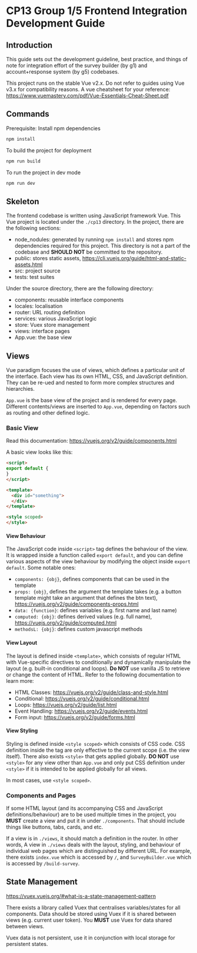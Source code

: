 # CP13 Group 1/5 Frontend Integration Development Guide

## Introduction

This guide sets out the development guideline, best practice, and things of note for integration effort of the survey
builder (by g1) and account+response system (by g5) codebases.

This project runs on the stable Vue v2.x. Do not refer to guides using Vue v3.x for compatibility reasons. A vue cheatsheet for your reference: https://www.vuemastery.com/pdf/Vue-Essentials-Cheat-Sheet.pdf

## Commands

Prerequisite: Install npm dependencies
```sh
npm install
```
To build the project for deployment
```sh
npm run build
```
To run the project in dev mode
```sh
npm run dev
```

## Skeleton
The frontend codebase is written using JavaScript framework Vue. This Vue project is located under the `./cp13` directory. In the project, there are the following sections:
- node_nodules: generated by running `npm install` and stores npm dependencies required for this project. This directory is not a part of the codebase and **SHOULD NOT** be committed to the repository.
- public: stores static assets, https://cli.vuejs.org/guide/html-and-static-assets.html
- src: project source
- tests: test suites

Under the source directory, there are the following directory:
- components: reusable interface components
- locales: localisation
- router: URL routing definition
- services: various JavaScript logic
- store: Vuex store management
- views: interface pages
- App.vue: the base view

## Views
Vue paradigm focuses the use of views, which defines a particular unit of the interface. Each view has its own HTML, CSS, and JavaScript definition. They can be re-ued and nested to form more complex structures and hierarchies.

`App.vue` is the base view of the project and is rendered for every page. Different contents/views are inserted to `App.vue`, depending on factors such as routing and other defined logic.

### Basic View
Read this documentation: https://vuejs.org/v2/guide/components.html

A basic view looks like this:
```html
<script>
export default {
}
</script>

<template>
  <div id="something">
  </div>
</template>

<style scoped>
</style>
```
#### View Behaviour
The JavaScript code inside `<script>` tag defines the behaviour of the view. It is wrapped inside a function called `export default`, and you can define various aspects of the view behaviour by modifying the object inside `export default`. Some notable ones:
- `components: {obj}`, defines components that can be used in the template
- `props: {obj}`, defines the argument the template takes (e.g. a button template might take an argument that defines the btn text), https://vuejs.org/v2/guide/components-props.html
- `data: {function}`: defines variables (e.g. first name and last name)
- `computed: {obj}`: defines derived values (e.g. full name), https://vuejs.org/v2/guide/computed.html
- `methodsL: {obj}`: defines custom javascript methods

#### View Layout
The layout is defined inside `<template>`, which consists of regular HTML with Vue-specific directives to conditionally and dynamically manipulate the layout (e.g. built-in conditional and loops). **Do NOT** use vanilla JS to retrieve or change the content of HTML. Refer to the following documentation to learn more:
- HTML Classes: https://vuejs.org/v2/guide/class-and-style.html
- Conditional: https://vuejs.org/v2/guide/conditional.html
- Loops: https://vuejs.org/v2/guide/list.html
- Event Handling: https://vuejs.org/v2/guide/events.html
- Form input: https://vuejs.org/v2/guide/forms.html

#### View Styling
Styling is defined inside `<style scoped>` which consists of CSS code. CSS definition inside the tag are only effective to the current scope (i.e. the view itself). There also exists `<style>` that gets applied globally. **DO NOT** use `<style>` for any view other than `App.vue` and only put CSS definition under `<style>` if it is intended to be applied globally for all views.

In most cases, use `<style scoped>`.

### Components and Pages
If some HTML layout (and its accompanying CSS and JavaScript definitions/behaviour) are to be used multiple times in the project, you **MUST** create a view and put it in under `./components`. That should include things like buttons, tabs, cards, and etc.

If a view is in `./views`, it should match a definition in the router. In other words, A view in `./views` deals with the layout, styling, and behaviour of individual web pages which are distinguished by different URL. For example, there exists `index.vue` which is accessed by `/`, and `SurveyBuilder.vue` which is accessed by `/build-survey`.

## State Management
https://vuex.vuejs.org/#what-is-a-state-management-pattern

There exists a library called Vuex that centralises variables/states for all components. Data should be stored using Vuex if it is shared between views (e.g. current user token). You **MUST** use Vuex for data shared between views.

Vuex data is not persistent, use it in conjunction with local storage for persistent states.